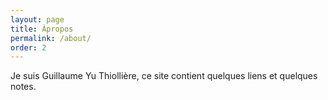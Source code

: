```yaml
---
layout: page
title: Àpropos
permalink: /about/
order: 2
---
```


Je suis Guillaume Yu Thiollière, ce site contient quelques liens et quelques notes.
